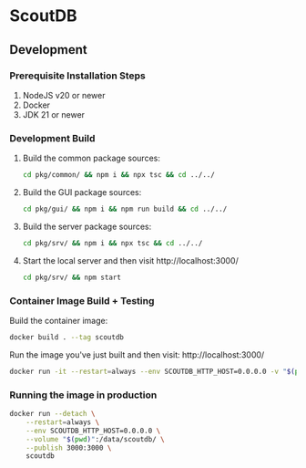 # ScoutDB

## Development


### Prerequisite Installation Steps
1. NodeJS v20 or newer
2. Docker
3. JDK 21 or newer

### Development Build

1. Build the common package sources:
    ```sh
    cd pkg/common/ && npm i && npx tsc && cd ../../
    ```
2. Build the GUI package sources:
    ```sh
    cd pkg/gui/ && npm i && npm run build && cd ../../
    ```
3. Build the server package sources:
    ```sh
    cd pkg/srv/ && npm i && npx tsc && cd ../../
    ```
4. Start the local server and then visit http://localhost:3000/
    ```sh
    cd pkg/srv/ && npm start
    ```

### Container Image Build + Testing

Build the container image:
```sh
docker build . --tag scoutdb
```

Run the image you've just built and then visit: http://localhost:3000/

```sh
docker run -it --restart=always --env SCOUTDB_HTTP_HOST=0.0.0.0 -v "$(pwd)":/data/scoutdb/ -p 3000:3000 scoutdb
```

### Running the image in production

```sh
docker run --detach \
    --restart=always \
    --env SCOUTDB_HTTP_HOST=0.0.0.0 \
    --volume "$(pwd)":/data/scoutdb/ \
    --publish 3000:3000 \
    scoutdb
```
